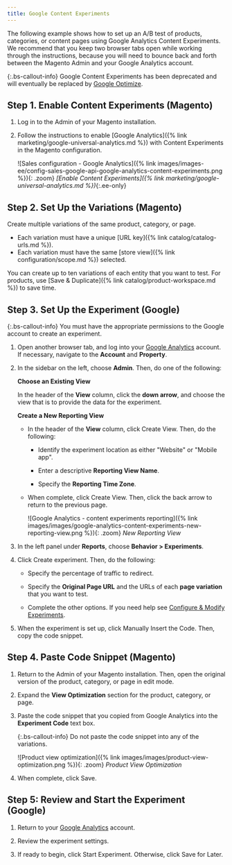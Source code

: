 ```yaml
---
title: Google Content Experiments
---
```


The following example shows how to set up an A/B test of products, categories, or content pages using Google Analytics Content Experiments. We recommend that you keep two browser tabs open while working through the instructions, because you will need to bounce back and forth between the Magento Admin and your Google Analytics account.

{:.bs-callout-info}
Google Content Experiments has been deprecated and will eventually be replaced by [Google Optimize][1].

## Step 1. Enable Content Experiments (Magento)

1. Log in to the Admin of your Magento installation.

1. Follow the instructions to enable [Google Analytics]({% link marketing/google-universal-analytics.md %}) with Content Experiments in the Magento configuration.

    ![Sales configuration - Google Analytics]({% link images/images-ee/config-sales-google-api-google-analytics-content-experiments.png %}){: .zoom}
    _[Enable Content Experiments]({% link marketing/google-universal-analytics.md %})_{:.ee-only}

## Step 2. Set Up the Variations (Magento)

Create multiple variations of the same product, category, or page.

- Each variation must have a unique [URL key]({% link catalog/catalog-urls.md %}).
- Each variation must have the same [store view]({% link configuration/scope.md %}) selected.

You can create up to ten variations of each entity that you want to test. For products, use [Save & Duplicate]({% link catalog/product-workspace.md %}) to save time.

## Step 3. Set Up the Experiment (Google)

{:.bs-callout-info}
You must have the appropriate permissions to the Google account to create an experiment.

1. Open another browser tab, and log into your [Google Analytics][2] account. If necessary, navigate to the **Account** and **Property**.

1. In the sidebar on the left, choose **Admin**. Then, do one of the following:

   **Choose an Existing View**

   In the header of the **View** column, click the **down arrow**, and choose the view that is to provide the data for the experiment.

   **Create a New Reporting View**

   - In the header of the **View** column, click <span class="btn">Create View</span>. Then, do the following:

      - Identify the experiment location as either "Website" or "Mobile app".

      - Enter a descriptive **Reporting View Name**.

      - Specify the **Reporting Time Zone**.

   - When complete, click <span class="btn">Create View</span>. Then, click the back arrow to return to the previous page.

        ![Google Analytics - content experiments reporting]({% link images/images/google-analytics-content-experiments-new-reporting-view.png %}){: .zoom}
        _New Reporting View_

1. In the left panel under **Reports**, choose **Behavior > Experiments**.

1. Click <span class="btn">Create experiment</span>. Then, do the following:

   - Specify the percentage of traffic to redirect.

   - Specify the **Original Page URL** and the URLs of each **page variation** that you want to test.

   - Complete the other options. If you need help see [Configure & Modify Experiments][3].

1. When the experiment is set up, click <span class="btn">Manually Insert the Code</span>. Then, copy the code snippet.

## Step 4. Paste Code Snippet (Magento)

1. Return to the Admin of your Magento installation. Then, open the original version of the product, category, or page in edit mode.

1. Expand the **View Optimization** section for the product, category, or page.

1. Paste the code snippet that you copied from Google Analytics into the **Experiment Code** text box.

    {:.bs-callout-info}
    Do not paste the code snippet into any of the variations.

    ![Product view optimization]({% link images/images/product-view-optimization.png %}){: .zoom}
    _Product View Optimization_

1. When complete, click <span class="btn">Save</span>.

## Step 5: Review and Start the Experiment (Google)

1. Return to your [Google Analytics][2] account.

1. Review the experiment settings.

1. If ready to begin, click <span class="btn">Start Experiment</span>. Otherwise, click <span class="btn">Save for Later</span>.

[1]: https://support.google.com/optimize/answer/7084762?hl=en
[2]: https://analytics.google.com/
[3]: https://support.google.com/analytics/answer/1745216?hl=en&amp;ref_topic=1745208
